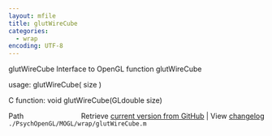 ```yaml
---
layout: mfile
title: glutWireCube
categories:
  - wrap
encoding: UTF-8
---
```


glutWireCube  Interface to OpenGL function glutWireCube  

usage:  glutWireCube( size )  

C function:  void glutWireCube(GLdouble size)  


<div class="code_header" style="text-align:right;">
  <span style="float:left;">Path&nbsp;&nbsp;</span> <span class="counter">Retrieve <a href=
  "https://raw.github.com/Psychtoolbox-3/Psychtoolbox-3/beta/./PsychOpenGL/MOGL/wrap/glutWireCube.m">current version from GitHub</a> | View <a href=
  "https://github.com/Psychtoolbox-3/Psychtoolbox-3/commits/beta/./PsychOpenGL/MOGL/wrap/glutWireCube.m">changelog</a></span>
</div>
<div class="code">
  <code>./PsychOpenGL/MOGL/wrap/glutWireCube.m</code>
</div>
